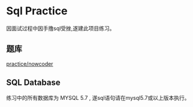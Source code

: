 # Sql Practice


因面试过程中因手撸sql受挫,遂建此项目练习。

## 题库

[practice/nowcoder](https://www.nowcoder.com/ta/sql)


## SQL Database

练习中的所有数据库为 MYSQL 5.7 , 遂sql语句请在mysql5.7或以上版本执行。